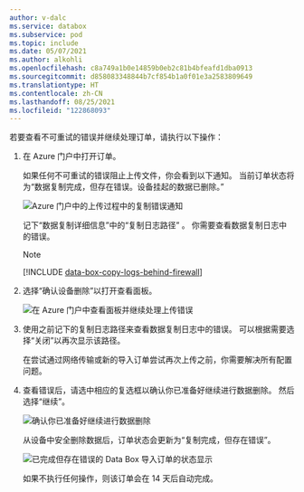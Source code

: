 ```yaml
---
author: v-dalc
ms.service: databox
ms.subservice: pod
ms.topic: include
ms.date: 05/07/2021
ms.author: alkohli
ms.openlocfilehash: c8a749a1b0e14859b0eb2c81b4bfeafd1dba0913
ms.sourcegitcommit: d858083348844b7cf854b1a0f01e3a2583809649
ms.translationtype: HT
ms.contentlocale: zh-CN
ms.lasthandoff: 08/25/2021
ms.locfileid: "122868093"
---
```

若要查看不可重试的错误并继续处理订单，请执行以下操作：

1. 在 Azure 门户中打开订单。  

   如果任何不可重试的错误阻止上传文件，你会看到以下通知。 当前订单状态将为“数据复制完成，但存在错误。设备挂起的数据已删除。”

   ![Azure 门户中的上传过程中的复制错误通知](media/data-box-review-nonretryable-errors/copy-errors-in-upload-01.png)

   记下“数据复制详细信息”中的“复制日志路径” 。 你需要查看数据复制日志中的错误。

   > [!NOTE]
   > [!INCLUDE [data-box-copy-logs-behind-firewall](data-box-copy-logs-behind-firewall.md)]

2. 选择“确认设备删除”以打开查看面板。

   ![在 Azure 门户中查看面板并继续处理上传错误](media/data-box-review-nonretryable-errors/copy-errors-in-upload-02.png)

3. 使用之前记下的复制日志路径来查看数据复制日志中的错误。 可以根据需要选择“关闭”以再次显示该路径。 

   在尝试通过网络传输或新的导入订单尝试再次上传之前，你需要解决所有配置问题。 <!--For guidance, see [Review copy errors in uploads from Azure Data Box and Azure Data Box Heavy devices](../articles/databox/data-box-troubleshoot-data-upload.md). - To make the Include, I needed to move this reference out of the main procedure.-->

4. 查看错误后，请选中相应的复选框以确认你已准备好继续进行数据删除。 然后选择“继续”。

   ![确认你已准备好继续进行数据删除](media/data-box-review-nonretryable-errors/copy-errors-in-upload-03.png)

   从设备中安全删除数据后，订单状态会更新为“复制完成，但存在错误”。

   ![已完成但存在错误的 Data Box 导入订单的状态显示](media/data-box-review-nonretryable-errors/copy-errors-in-upload-04.png)

   如果不执行任何操作，则该订单会在 14 天后自动完成。

